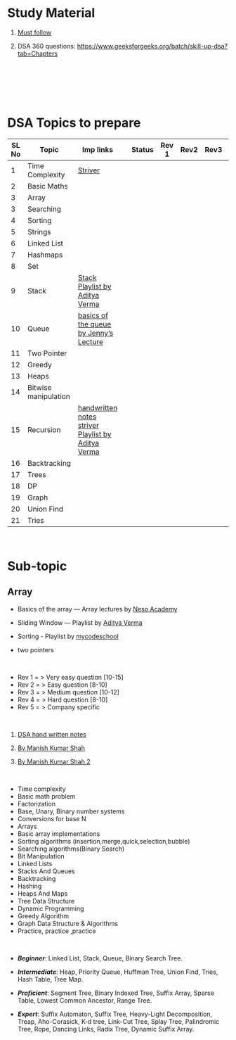 # Study Material

1. [Must follow](https://anubhavsinha98.medium.com/resources-to-master-data-structures-and-algorithms-24450dc6d52b)

2. DSA 360 questions: https://www.geeksforgeeks.org/batch/skill-up-dsa?tab=Chapters

&nbsp;

&nbsp;

&nbsp;

# DSA Topics to prepare

| SL No | Topic                | Imp links                                                                                                                                                                                                                                                                                          |     | Status | Rev 1 | Rev2 | Rev3 | Rev4 | Rev5 |
| ----- | -------------------- | -------------------------------------------------------------------------------------------------------------------------------------------------------------------------------------------------------------------------------------------------------------------------------------------------- | --- | ------ | ----- | ---- | ---- | ---- | ---- |
| 1     | Time Complexity      | [Striver](https://www.youtube.com/watch?v=FPu9Uld7W-E&t=180s)                                                                                                                                                                                                                                      |     |        |       |      |      |      |      |
| 2     | Basic Maths          |                                                                                                                                                                                                                                                                                                    |     |        |       |      |      |
| 3     | Array                |                                                                                                                                                                                                                                                                                                    |     |        |       |      |      |      |      |
| 3     | Searching            |                                                                                                                                                                                                                                                                                                    |     |        |       |      |      |      |      |
| 4     | Sorting              |                                                                                                                                                                                                                                                                                                    |     |        |       |      |      |      |      |
| 5     | Strings              |                                                                                                                                                                                                                                                                                                    |     |        |       |      |      |      |      |
| 6     | Linked List          |                                                                                                                                                                                                                                                                                                    |     |        |       |      |      |      |      |
| 7     | Hashmaps             |                                                                                                                                                                                                                                                                                                    |     |        |       |      |      |      |      |
| 8     | Set                  |                                                                                                                                                                                                                                                                                                    |     |        |       |      |      |      |      |
| 9     | Stack                | [Stack Playlist by Aditya Verma](https://www.youtube.com/watch?v=P1bAPZg5uaE&list=PL_z_8CaSLPWdeOezg68SKkeLN4-T_jNHd)                                                                                                                                                                              |     |        |       |      |      |      |      |
| 10    | Queue                | [basics of the queue by Jenny’s Lecture](https://www.youtube.com/watch?v=zp6pBNbUB2U)                                                                                                                                                                                                              |     |        |       |      |      |      |      |
| 11    | Two Pointer          |                                                                                                                                                                                                                                                                                                    |     |        |       |      |      |      |
| 12    | Greedy               |                                                                                                                                                                                                                                                                                                    |     |        |       |      |      |      |      |
| 13    | Heaps                |                                                                                                                                                                                                                                                                                                    |     |        |       |      |      |      |      |
| 14    | Bitwise manipulation |                                                                                                                                                                                                                                                                                                    |     |        |       |      |      |      |      |
| 15    | Recursion            | [handwritten notes striver](https://www.linkedin.com/posts/shubham-upadhyay1_striver-recursion-notes-activity-7045627239131942912-AIRG?utm_source=share&utm_medium=member_desktop) [Playlist by Aditya Verma](https://www.youtube.com/watch?v=kHi1DUhp9kM&list=PL_z_8CaSLPWeT1ffjiImo0sYTcnLzo-wY) |     |        |       |      |      |      |      |
| 16    | Backtracking         |                                                                                                                                                                                                                                                                                                    |     |        |       |      |      |      |      |
| 17    | Trees                |                                                                                                                                                                                                                                                                                                    |     |        |       |      |      |      |      |
| 18    | DP                   |                                                                                                                                                                                                                                                                                                    |     |        |       |      |      |      |      |
| 19    | Graph                |                                                                                                                                                                                                                                                                                                    |     |        |       |      |      |      |      |
| 20    | Union Find           |                                                                                                                                                                                                                                                                                                    |     |        |       |      |      |      |      |
| 21    | Tries                |                                                                                                                                                                                                                                                                                                    |     |        |       |      |      |      |      |

&nbsp;

# Sub-topic

## Array

- Basics of the array — Array lectures by [Neso Academy](https://www.youtube.com/watch?v=55l-aZ7_F24&list=PLBlnK6fEyqRjoG6aJ4FvFU1tlXbjLBiOP)

- Sliding Window — Playlist by [Aditya Verma](https://www.youtube.com/watch?v=EHCGAZBbB88&list=PL_z_8CaSLPWeM8BDJmIYDaoQ5zuwyxnfj)

- Sorting - Playlist by [mycodeschool](https://www.youtube.com/watch?v=pkkFqlG0Hds&list=PL2_aWCzGMAwKedT2KfDMB9YA5DgASZb3U&index=2)

- two pointers

&nbsp;

- Rev 1 = > Very easy question [10-15]
- Rev 2 = > Easy question [8-10]
- Rev 3 = > Medium question [10-12]
- Rev 4 = > Hard question [8-10]
- Rev 5 = > Company specific

&nbsp;

1. [DSA hand written notes](https://www.linkedin.com/posts/manish-kumar-shah_data-structure-handwritten-notes-activity-7045705948610347008-yLyw?utm_source=share&utm_medium=member_desktop)

2. [By Manish Kumar Shah](https://www.linkedin.com/posts/manish-kumar-shah_data-structures-and-algorithm-notes-activity-7042441946379739136-T1JI?utm_source=share&utm_medium=member_desktop)

3. [By Manish Kumar Shah 2](https://www.linkedin.com/posts/manish-kumar-shah_data-structure-handwritten-notes-activity-7045705948610347008-yLyw?utm_source=share&utm_medium=member_desktop)

&nbsp;

- Time complexity
- Basic math problem
- Factorization
- Base, Unary, Binary number systems
- Conversions for base N
- Arrays
- Basic array implementations
- Sorting algorithms (insertion,merge,quick,selection,bubble)
- Searching algorithms(Binary Search)
- Bit Manipulation
- Linked Lists
- Stacks And Queues
- Backtracking
- Hashing
- Heaps And Maps
- Tree Data Structure
- Dynamic Programming
- Greedy Algorithm
- Graph Data Structure & Algorithms
- Practice, practice ,practice

&nbsp;

- **_Beginner_**: Linked List, Stack, Queue, Binary Search Tree.

- **_Intermediate_**: Heap, Priority Queue, Huffman Tree, Union Find, Tries, Hash Table, Tree Map.

- **_Proficient_**: Segment Tree, Binary Indexed Tree, Suffix Array, Sparse Table, Lowest Common Ancestor, Range Tree.

- **_Expert_**: Suffix Automaton, Suffix Tree, Heavy-Light Decomposition, Treap, Aho-Corasick, K-d tree, Link-Cut Tree, Splay Tree, Palindromic Tree, Rope, Dancing Links, Radix Tree, Dynamic Suffix Array.
